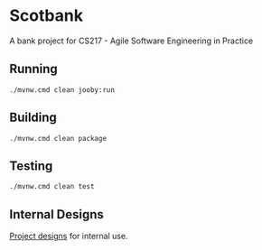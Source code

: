 # Scotbank 

A bank project for CS217 - Agile Software Engineering in Practice

## Running

    ./mvnw.cmd clean jooby:run

## Building

    ./mvnw.cmd clean package

## Testing

    ./mvnw.cmd clean test 


## Internal Designs

[Project designs](https://drive.google.com/drive/folders/1z5T6pRqfnTOhu-EAvBjanNE342TqSDQg?usp=sharing) for internal use.
